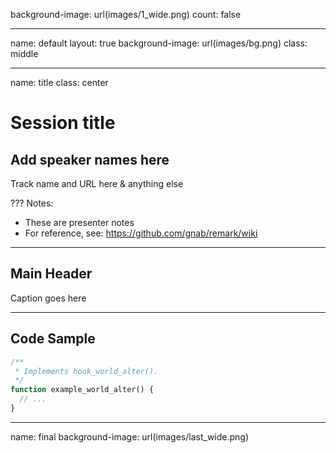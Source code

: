 background-image: url(images/1_wide.png)
count: false

---
name: default
layout: true
background-image: url(images/bg.png)
class: middle

---
name: title
class: center

# Session title

## Add speaker names here

Track name and URL here & anything else

???
Notes:
- These are presenter notes
- For reference, see: https://github.com/gnab/remark/wiki

---
## Main Header

Caption goes here

---
## Code Sample

```php
/**
 * Implements hook_world_alter().
 */
function example_world_alter() {
  // ...
}
```

---
name: final
background-image: url(images/last_wide.png)

